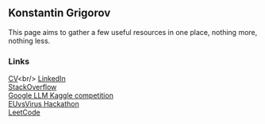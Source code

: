 ## Konstantin Grigorov
This page aims to gather a few useful resources in one place, nothing more, nothing less.

### Links
[CV]([https://drive.google.com/file/d/1Fc4d87SEVqvZwdqHcPOiccFehWdCu3tI/view?usp=sharing](https://drive.google.com/file/d/1-ikhfyYAALNEwJTjpZuAxKOAkBuo3niT/view?usp=drive_link))<br/>
[LinkedIn](https://www.linkedin.com/in/kolygri/)<br/>
[StackOverflow](https://stackoverflow.com/users/2103431/konstantin-grigorov?tab=profile)<br/>
[Google LLM Kaggle competition](https://www.kaggle.com/code/kolygri/answerpythonquestions)<br/>
[EUvsVirus Hackathon](https://devpost.com/software/futurefunder)<br/>
[LeetCode](https://leetcode.com/k_l_grigorov/)<br/>
